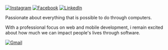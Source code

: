 [![Instagram](https://img.shields.io/badge/-tarcisiopgs-8338ec?style=flat-square&labelColor=8338ec&logo=Instagram&logoColor=white)](https://www.instagram.com/tarcisiopgs)
[![Facebook](https://img.shields.io/badge/-tarcisiopgs-8338ec?style=flat-square&labelColor=8338ec&logo=Facebook&logoColor=white)](https://www.facebook.com/tarcisiopgs)
[![LinkedIn](https://img.shields.io/badge/-tarcisiopgs-8338ec?style=flat-square&labelColor=8338ec&logo=Linkedin&logoColor=white)](https://www.linkedin.com/in/tarcisiopgs)

Passionate about everything that is possible to do through computers.

With a professional focus on web and mobile development, i remain excited about how much we can impact people's lives through software.

[![Gmail](https://img.shields.io/badge/-tarcisiopgs@gmail.com-d00000?style=flat-square&logo=Gmail&logoColor=white)](mailto:tarcisiopgs@gmail.com)
